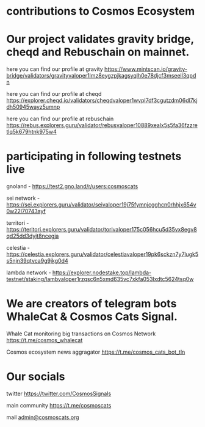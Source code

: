 # contributions to Cosmos Ecosystem

# Our project validates gravity bridge, cheqd and Rebuschain on mainnet.

here you can find our profile at gravity 
https://www.mintscan.io/gravity-bridge/validators/gravityvaloper1lmz8eygzpjkagsyqlh0e78djcf3mseell3qpdn

here you can find our profile at cheqd 
https://explorer.cheqd.io/validators/cheqdvaloper1wvpl7df3cgutzdm06dl7kjdh50945wayz5umnp

here you can find our profile at rebuschain
https://rebus.explorers.guru/validator/rebusvaloper10889xealx5s5fa36fzzretlq5k679htnk975w4


# participating in following testnets live

gnoland - https://test2.gno.land/r/users:cosmoscats

sei network - https://sei.explorers.guru/validator/seivaloper19j75fymnjcgghcn0rhhjx654v0w22l70743ayf

territori - https://teritori.explorers.guru/validator/torivaloper175c056hcu5d35vx8egv8qd25dd3dyjt8ncegja

celestia - https://celestia.explorers.guru/validator/celestiavaloper19pk6sckzn7y7lugk5s5njn39qtvca9g9jkg0d4

lambda network - https://explorer.nodestake.top/lambda-testnet/staking/lambvaloper1rzqsc6n5xmd635vc7xkfa053lxdtc5624tsq0w

# We are creators of telegram bots WhaleCat & Cosmos Cats Signal.

Whale Cat monitoring big transactions on Cosmos Network https://t.me/cosmos_whalecat

Cosmos ecosystem news aggragator https://t.me/cosmos_cats_bot_tln

# Our socials

twitter https://twitter.com/CosmosSignals

main community https://t.me/cosmoscats

mail admin@cosmoscats.org
